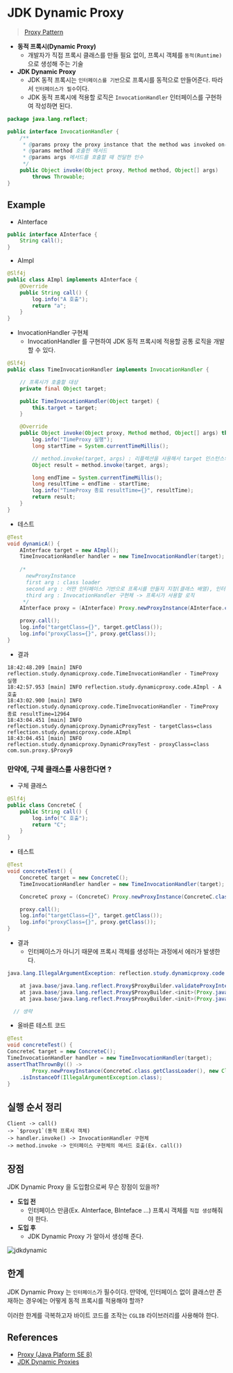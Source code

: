 # JDK Dynamic Proxy

> [Proxy Pattern](https://techvu.dev/112?category=975490)

- __동적 프록시(Dynamic Proxy)__
  - 개발자가 직접 프록시 클래스를 만들 필요 없이, 프록시 객체를 `동적(Runtime)`으로 생성해 주는 기술
- __JDK Dynamic Proxy__
  - JDK 동적 프록시는 `인터페이스를 기반`으로 프록시를 동적으로 만들어준다. 따라서 `인터페이스가 필수`이다.
  - JDK 동적 프록시에 적용할 로직은 `InvocationHandler` 인터페이스를 구현하여 작성하면 된다.

```java
package java.lang.reflect;

public interface InvocationHandler {
    /**
     * @params proxy the proxy instance that the method was invoked on(메서드가 호출된 프록시 자신)
     * @params method 호출한 메서드
     * @params args 메서드를 호출할 때 전달한 인수
     */
    public Object invoke(Object proxy, Method method, Object[] args)
        throws Throwable;
}
```

## Example

- AInterface

```java
public interface AInterface {
    String call();
}
```

- AImpl

```java
@Slf4j
public class AImpl implements AInterface {
    @Override
    public String call() {
        log.info("A 호출");
        return "a";
    }
}
```

- InvocationHandler 구현체
  - InvocationHandler 를 구현하여 JDK 동적 프록시에 적용할 공통 로직을 개발할 수 있다.

```java
@Slf4j
public class TimeInvocationHandler implements InvocationHandler {

    // 프록시가 호출할 대상
    private final Object target;

    public TimeInvocationHandler(Object target) {
        this.target = target;
    }

    @Override
    public Object invoke(Object proxy, Method method, Object[] args) throws Throwable {
        log.info("TimeProxy 실행");
        long startTime = System.currentTimeMillis();

        // method.invoke(target, args) : 리플렉션을 사용해서 target 인스턴스의 메서드를 실행한다. args 는 메서드 호출 시 넘겨줄 인수이다.
        Object result = method.invoke(target, args);

        long endTime = System.currentTimeMillis();
        long resultTime = endTime - startTime;
        log.info("TimeProxy 종료 resultTime={}", resultTime);
        return result;
    }
}
```

- 테스트

```java
@Test
void dynamicA() {
    AInterface target = new AImpl();
    TimeInvocationHandler handler = new TimeInvocationHandler(target);
    
    /*
      newProxyInstance
      first arg : class loader
      second arg : 어떤 인터페이스 기반으로 프록시를 만들지 지정(클래스 배열), 인터페이스 구현체가 여러개 있을 수 있기 때문이다.
      third arg : InvocationHandler 구현체 -> 프록시가 사용할 로직
     */
    AInterface proxy = (AInterface) Proxy.newProxyInstance(AInterface.class.getClassLoader(), new Class[]{AInterface.class}, handler);

    proxy.call();
    log.info("targetClass={}", target.getClass());
    log.info("proxyClass={}", proxy.getClass());
}
```

- 결과

```
18:42:48.209 [main] INFO reflection.study.dynamicproxy.code.TimeInvocationHandler - TimeProxy 실행
18:42:57.953 [main] INFO reflection.study.dynamicproxy.code.AImpl - A 호출
18:43:02.900 [main] INFO reflection.study.dynamicproxy.code.TimeInvocationHandler - TimeProxy 종료 resultTime=12964
18:43:04.451 [main] INFO reflection.study.dynamicproxy.DynamicProxyTest - targetClass=class reflection.study.dynamicproxy.code.AImpl
18:43:04.451 [main] INFO reflection.study.dynamicproxy.DynamicProxyTest - proxyClass=class com.sun.proxy.$Proxy9
```

### 만약에, 구체 클래스를 사용한다면 ?

- 구체 클래스

```java
@Slf4j
public class ConcreteC {
    public String call() {
        log.info("C 호출");
        return "C";
    }
}
```

- 테스트

```java
@Test
void concreteTest() {
    ConcreteC target = new ConcreteC();
    TimeInvocationHandler handler = new TimeInvocationHandler(target);

    ConcreteC proxy = (ConcreteC) Proxy.newProxyInstance(ConcreteC.class.getClassLoader(), new Class[]{ConcreteC.class}, handler);

    proxy.call();
    log.info("targetClass={}", target.getClass());
    log.info("proxyClass={}", proxy.getClass());
}
```

- 결과
  - 인터페이스가 아니기 때문에 프록시 객체를 생성하는 과정에서 에러가 발생한다.

```java
java.lang.IllegalArgumentException: reflection.study.dynamicproxy.code.ConcreteC is not an interface

	at java.base/java.lang.reflect.Proxy$ProxyBuilder.validateProxyInterfaces(Proxy.java:688)
	at java.base/java.lang.reflect.Proxy$ProxyBuilder.<init>(Proxy.java:627)
	at java.base/java.lang.reflect.Proxy$ProxyBuilder.<init>(Proxy.java:635)

  // 생략
```

- 올바른 테스트 코드

```java
@Test
void concreteTest() {
ConcreteC target = new ConcreteC();
TimeInvocationHandler handler = new TimeInvocationHandler(target);
assertThatThrownBy(() ->
	    Proxy.newProxyInstance(ConcreteC.class.getClassLoader(), new Class[]{ConcreteC.class}, handler))
	.isInstanceOf(IllegalArgumentException.class);
}
```

## 실행 순서 정리

```
Client -> call() 
-> `$proxy1`(동적 프록시 객체) 
-> handler.invoke() -> InvocationHandler 구현체
-> method.invoke -> 인터페이스 구현체의 메서드 호출(Ex. call())
```

## 장점

JDK Dynamic Proxy 을 도입함으로써 무슨 장점이 있을까?

- __도입 전__
	- 인터페이스 만큼(Ex. AInterface, BInteface ...) 프록시 객체를 `직접 생성`해줘야 한다.
- __도입 후__
	- JDK Dynamic Proxy 가 알아서 생성해 준다.

![jdkdynamic](https://user-images.githubusercontent.com/47518272/154453994-ba0a9fbf-9a95-4aac-86b3-6314dcafa5d7.png)

## 한계

JDK Dynamic Proxy 는 `인터페이스`가 필수이다. 만약에, 인터페이스 없이 클래스만 존재하는 경우에는 어떻게 동적 프록시를 적용해야 할까?

이러한 한계를 극복하고자 바이트 코드를 조작는 `CGLIB` 라이브러리를 사용해야 한다. 

## References

- [Proxy (Java Plaform SE 8)](https://docs.oracle.com/javase/8/docs/api/java/lang/reflect/Proxy.html)
- [JDK Dynamic Proxies](https://www.byteslounge.com/tutorials/jdk-dynamic-proxies)

